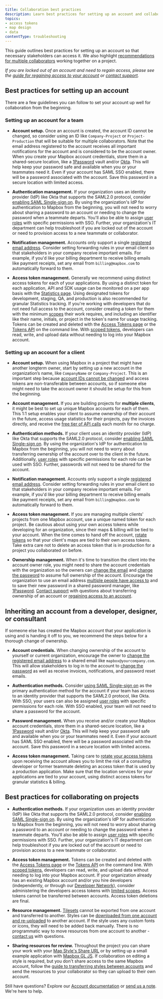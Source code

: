 ```yaml
---
title: Collaboration best practices
description: Learn best practices for setting up an account and collaborating on projects.
topics:
- access tokens
- map design
- data
contentType: troubleshooting
---
```


<!--copyeditor disable best-->

This guide outlines best practices for setting up an account so that necessary stakeholders can access it. We also highlight [recommendations for multiple collaborators](#collaborating-on-projects) working together on a project.

*If you are locked out of an account and need to regain access, please see the [guide for regaining access to your account](https://docs.mapbox.com/help/troubleshooting/account-lockout/) or [contact support](https://www.mapbox.com/contact/support/#account).*

## Best practices for setting up an account

There are a few guidelines you can follow to set your account up well for collaboration from the beginning.

### Setting up an account for a team

- **Account setup.** Once an account is created, the account ID cannot be changed, so consider using an ID like `Company-Project` or `Project-Production` that will be suitable for multiple collaborators. Note that the email address registered to the account receives all important notifications for the account and is considered to be the account owner. When you create your Mapbox account credentials, store them in a shared-secure location, like a [1Password](https://1password.com/) vault and/or [Okta](https://www.okta.com/). This will help keep your password safe and available when you or your teammates need it. Even if your account has SAML SSO enabled, there will be a password associated with the account. Save this password in a secure location with limited access. 

- **Authentication management.** If your organization uses an identity provider (IdP) like Okta that supports the SAML2.0 protocol, consider [enabling SAML Single-sign on](https://docs.mapbox.com/accounts/overview/settings/#single-sign-on-authentication-sso). By using the organization's IdP for authentication to Mapbox from the beginning, you will not need to worry about sharing a password to an account or needing to change the password when a teammate departs. You'll also be able to assign [user roles](https://docs.mapbox.com/accounts/overview/settings/#configuring-user-roles-in-your-identity-provider) with specific permissions with SSO. Further, your organization's IT department can help troubleshoot if you are locked out of the account or need to provision access to a new teammate or collaborator. 

- **Notification management.** Accounts only support a single [registered email address](https://docs.mapbox.com/accounts/overview/settings/#change-your-email-address). Consider setting forwarding rules in your email client so that stakeholders in your company receive important emails. For example, if you'd like your billing department to receive billing emails like payment receipts, set any email from `billing@mapbox.com` to automatically forward to them.

- **Access token management.** Generally we recommend using distinct access tokens for each of your applications. By using a distinct token for each application, API and SDK usage can be monitored on a per app basis with the [Statistics page](https://docs.mapbox.com/accounts/overview/statistics/). Using designated tokens for development, staging, QA, and production is also recommended for granular Statistics tracking. If you're working with developers that do not need full access to the account, consider creating a token for them with the minimum [scopes](https://docs.mapbox.com/accounts/overview/tokens/) their work requires, and including an identifier like their name, initials, or project in the token's name for usage tracking. Tokens can be created and deleted with the [Access Tokens page](https://account.mapbox.com/access-tokens/) or the [Tokens API](https://docs.mapbox.com/api/accounts/#tokens) on the command line. With [scoped tokens](https://docs.mapbox.com/accounts/overview/tokens/#scopes), developers can read, write, and upload data without needing to log into your Mapbox account. 


### Setting up an account for a client

- **Account setup.** When using Mapbox in a project that might have another longterm owner, start by setting up a new account in the organization’s name, like `CompanyName` or `Company-Project`. This is an important step because [account IDs cannot be changed](https://docs.mapbox.com/accounts/overview/settings/#profile) and access tokens are non-transferable between accounts, so if someone else might need to take the account owner it should be setup for this from the beginning.

- **Account management.** If you are building projects for **multiple clients**, it might be best to set up unique Mapbox accounts for each of them. This 1:1 setup enables your client to assume ownership of their account in the future, access usage statistics for their projects, pay the invoices directly, and receive the [free tier of API calls](https://www.mapbox.com/pricing/) each month for no charge. 

- **Authentication methods.** If your client uses an identity provider (IdP) like Okta that supports the SAML2.0 protocol, consider [enabling SAML Single-sign on](/accounts/overview/settings/#single-sign-on-authentication-sso). By using the organization's IdP for authentication to Mapbox from the beginning, you will not need to worry about transferring ownership of the account over to the client in the future. Additionally, [user roles](https://docs.mapbox.com/accounts/overview/settings/#configuring-user-roles-in-your-identity-provider) with specific permissions for each role can be used with SSO. Further, passwords will not need to be shared for the account.

- **Notification management.** Accounts only support a single [registered email address](https://docs.mapbox.com/accounts/overview/settings/#change-your-email-address). Consider setting forwarding rules in your email client so that stakeholders in your company receive important emails. For example, if you'd like your billing department to receive billing emails like payment receipts, set any email from `billing@mapbox.com` to automatically forward to them.

- **Access token management.** If you are managing multiple clients' projects from one Mapbox account, use a unique named token for each project. Be cautious about using your own access tokens while developing for an organization, since their maps & billing will be tied to your account. When the time comes to hand off the account, [rotate tokens](https://docs.mapbox.com/accounts/overview/tokens/#creating-and-managing-access-tokens) so that your client's maps are tied to their own access tokens. Take extra care not to delete an access token that is in production for a project you collaborated on before.

- **Ownership management.** When it's time to transition the client into the account owner role, you might need to share the account credentials with the organization so the owners can [change the email](https://docs.mapbox.com/accounts/overview/settings/#profile) and [change the password](https://docs.mapbox.com/accounts/overview/settings/#password) to assume full ownership of the account. Encourage the organization to use an email address [multiple people have access to](#developers-designers-and-consultants) and to save their new password in a shared password manager, like [1Password](https://1password.com/). [Contact support](https://support.mapbox.com/hc/en-us/requests/new?ticket_form_id=360000279191) with questions about transferring ownership of an account or [regaining access to an account](https://docs.mapbox.com/help/troubleshooting/account-lockout).

## Inheriting an account from a developer, designer, or consultant

If someone else has created the Mapbox account that your application is using and is handing it off to you, we recommend the steps below for a thorough change of ownership.

- **Account credentials.** When changing ownership of the account to yourself or current organization, encourage the owner to [change the registered email address](https://docs.mapbox.com/accounts/overview/settings/#change-your-email-address) to a shared email like `mapbox@yourcompany.com`. This will allow stakeholders to log in to the account to [change the password](https://docs.mapbox.com/accounts/overview/settings/#change-your-password) as well as receive invoices, notifications, and password reset emails.

- **Authentication methods.** Consider [using SAML Single-sign on](https://docs.mapbox.com/accounts/overview/settings/#single-sign-on-authentication-sso) as the primary authentication method for the account if your team has access to an identity provider that supports the SAML2.0 protocol, like Okta. With SSO, your users can also be assigned [user roles](https://docs.mapbox.com/accounts/overview/settings/#configuring-user-roles-in-your-identity-provider) with specific permissions for each role. With SSO enabled, your team will not need to share a password for the account.

- **Password management.** When you receive and/or create your Mapbox account credentials, store them in a shared-secure location, like a [1Password](https://1password.com/) vault and/or [Okta](https://www.okta.com/). This will help keep your password safe and available when you or your teammates need it. Even if your account has SAML SSO enabled, there will be a password associated with the account. Save this password in a secure location with limited access.

- **Access token management.** Taking care to [rotate your access tokens](https://docs.mapbox.com/accounts/overview/tokens/#creating-and-managing-access-tokens) upon receiving the account allows you to limit the risk of a consulting developer or former teammate deleting an access token that is used by a production application. Make sure that the location services for your applications are tied to your account, using distinct access tokens for granular statistics & billing.

## Best practices for collaborating on projects

- **Authentication methods.** If your organization uses an identity provider (IdP) like Okta that supports the SAML2.0 protocol, consider [enabling SAML Single-sign on](https://docs.mapbox.com/accounts/overview/settings/#single-sign-on-authentication-sso). By using the organization's IdP for authentication to Mapbox from the beginning, you will not need to worry about sharing a password to an account or needing to change the password when a teammate departs. You'll also be able to assign [user roles](https://docs.mapbox.com/accounts/overview/settings/#configuring-user-roles-in-your-identity-provider) with specific permissions with SSO. Further, your organization's IT department can help troubleshoot if you are locked out of the account or need to provision access to a new teammate or collaborator. 

- **Access token management.** Tokens can be created and deleted with the [Access Tokens page](https://account.mapbox.com/access-tokens/) or the [Tokens API](https://docs.mapbox.com/api/accounts/#tokens) on the command line. With [scoped tokens](https://docs.mapbox.com/accounts/overview/tokens/#scopes), developers can read, write, and upload data without needing to log into your Mapbox account. If your organization already has an existing Mapbox account and/or you hire developers (independently, or through our [Developer Network](https://www.mapbox.com/developer-network/developers/)), consider administering the developers access tokens with [limited scopes](/help/troubleshooting/how-to-use-mapbox-securely/#access-tokens). Access tokens cannot be transferred between accounts. Access token deletions are final. 

- **Resource management.** [Tilesets](https://docs.mapbox.com/studio-manual/reference/tilesets/) cannot be exported from one account and transferred to another. Styles can be [downloaded from one account and re-uploaded](https://docs.mapbox.com/help/troubleshooting/transfer-styles-between-accounts/) to another account. If the style uses any custom fonts or icons, they will need to be added back manually. There is no programmatic way to move resources from one account to another - [contact us](https://support.mapbox.com/hc/en-us/requests/new?ticket_form_id=360000279191) with questions. 

- **Sharing resources for review.** Throughout the project you can share your work with your [Map Style's Share URL](https://docs.mapbox.com/studio-manual/overview/publish-your-style/#share--use) or by setting up a small example application with [Mapbox GL JS](https://docs.mapbox.com/mapbox-gl-js/example/simple-map/). If collaboration on editing a style is required, but you don't share access to the same Mapbox account, follow the [guide to transferring styles between accounts](/help/troubleshooting/transfer-styles-between-accounts/) and send the resources to your collaborator so they can upload to their own account. 

Still have questions? Explore our [Account documentation](https://docs.mapbox.com/accounts/overview/) or [send us a note](https://support.mapbox.com/hc/en-us/requests/new?ticket_form_id=360000279191). We're here to help.
